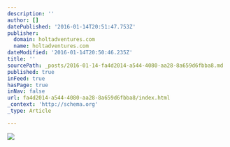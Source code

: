 ```yaml
---
description: ''
author: []
datePublished: '2016-01-14T20:51:47.753Z'
publisher:
  domain: holtadventures.com
  name: holtadventures.com
dateModified: '2016-01-14T20:50:46.235Z'
title: ''
sourcePath: _posts/2016-01-14-fa4d2014-a544-4080-aa28-8a659d6fbba8.md
published: true
inFeed: true
hasPage: true
inNav: false
url: fa4d2014-a544-4080-aa28-8a659d6fbba8/index.html
_context: 'http://schema.org'
_type: Article

---
```

![](http://holtadventures.com/wp-content/Gallery/Laos/DSC_0496.JPG)